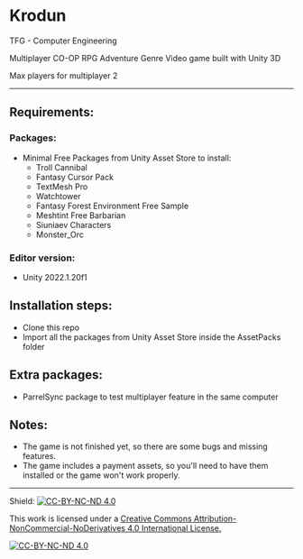 # Krodun
TFG - Computer Engineering

Multiplayer CO-OP RPG Adventure Genre Video game built with Unity 3D

Max players for multiplayer 2

---

## Requirements:

### Packages:
- Minimal Free Packages from Unity Asset Store to install:
  - Troll Cannibal
  - Fantasy Cursor Pack
  - TextMesh Pro
  - Watchtower
  - Fantasy Forest Environment Free Sample
  - Meshtint Free Barbarian
  - Siuniaev Characters
  - Monster_Orc

### Editor version:
- Unity 2022.1.20f1

## Installation steps:

- Clone this repo
- Import all the packages from Unity Asset Store inside the AssetPacks folder 

## Extra packages:

- ParrelSync package to test multiplayer feature in the same computer

## Notes:

- The game is not finished yet, so there are some bugs and missing features.
- The game includes a payment assets, so you'll need to have them installed or the game won't work properly.

---

Shield: [![CC-BY-NC-ND 4.0][CC-BY-NC-ND-shield]][CC-BY-NC-ND]

This work is licensed under a [Creative Commons Attribution-NonCommercial-NoDerivatives 4.0 International License.][CC-BY-NC-ND]

[![CC-BY-NC-ND 4.0][CC-BY-NC-ND-image]][CC-BY-NC-ND]

[CC-BY-NC-ND-shield]: https://img.shields.io/badge/License-CC--BY--NC--ND--4.0-lightgrey
[CC-BY-NC-ND]: http://creativecommons.org/licenses/by-nc-nd/4.0/
[CC-BY-NC-ND-image]: https://i.creativecommons.org/l/by-nc-nd/4.0/88x31.png
